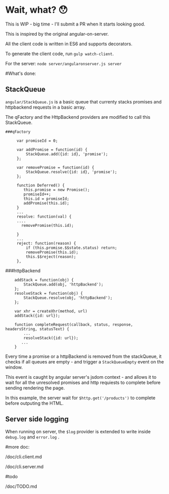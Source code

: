 # Wait, what?  :hushed:

This is WIP - big time - I'll submit a PR when It starts looking good.

This is inspired by the original angular-on-server.

All the client code is written in ES6 and supports decorators. 

To generate the client code, run `gulp watch-client`.

For the server: `node server/angularonserver.js server`


#What's done: 

## StackQueue

`angular/StackQueue.js` is a basic queue that currenty stacks promises and httpbackend requests in a basic array.
  
The qFactory and the HttpBackend providers are modified to call this StackQueue. 

````
###qFactory
     
     var promiseId = 0;
 
     var addPromise = function(id) {
         StackQueue.add({id: id}, 'promise');
     };
 
     var removePromise = function(id) {
         StackQueue.resolve({id: id}, 'promise');
     };
     
     function Deferred() {
        this.promise = new Promise();
        promiseId++;
        this.id = promiseId;
        addPromise(this.id);
     }
     ...
     resolve: function(val) {
     ....
       removePromise(this.id);
               
     }
     ...
     reject: function(reason) {
         if (this.promise.$$state.status) return;
         removePromise(this.id);
         this.$$reject(reason);
     },

````
###httpBackend

````
    addStack = function(obj) {
        StackQueue.add(obj, 'httpBackend');
    };
    resolveStack = function(obj) {
        StackQueue.resolve(obj, 'httpBackend');
    };
       
    var xhr = createXhr(method, url)
    addStack({id: url});
    
    function completeRequest(callback, status, response, headersString, statusText) {
        ...
        resolveStack({id: url});
       ...
    }
````
 
 Every time a promise or a httpBackend is removed from the stackQueue, it checks if all queues are empty - and trigger a `StackQueueEmpty` event on the window.
 
 This event is caught by angular server's jsdom context - and allows it to wait for all the unresolved promises and http requiests to complete before sending rendering the page.
  
 In this example, the server wait for `$http.get('/products')` to complete before outputing the HTML.

## Server side logging
 
 When running on server, the `$log` provider is extended to write inside `debug.log` and `error.log` .
 

 
#more doc: 

/doc/cli.client.md

/doc/cli.server.md
 
 
#todo

/doc/TODO.md
 
